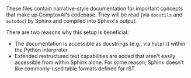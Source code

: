 These files contain narrative-style documentation for important concepts that
make up ComptoxAI's codebase. They will be read (via `docutils` and `autodoc`)
by Sphinx and compiled into Sphinx's output.

There are two reasons why this setup is beneficial:

- The documentation is accessible as docstrings (e.g., via `help()`) within the Python interpreter.
- Extended restructured text capabilities are added that aren't easily accessible from within Sphinx alone. For some reason, Sphinx doesn't like commonly-used table formats defined for rST.